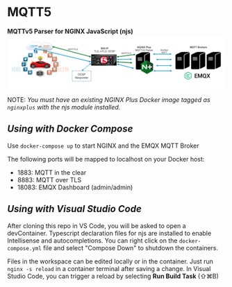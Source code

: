# MQTT5
**MQTTv5 Parser for NGINX JavaScript (njs)**
![MQTT Diagram](MQTTdiagram.png)

NOTE: *You must have an existing NGINX Plus Docker image tagged as `nginxplus` with the njs module installed.*

*Using with Docker Compose*
---

Use `docker-compose up` to start NGINX and the EMQX MQTT Broker

The following ports will be mapped to localhost on your Docker host:

* 1883: MQTT in the clear
* 8883: MQTT over TLS
* 18083: EMQX Dashboard (admin/admin)

*Using with Visual Studio Code*
---

After cloning this repo in VS Code, you will be asked to open a devContainer.  Typescript declaration files for njs are installed to enable Intellisense and autocompletions.  You can right click on the `docker-compose.yml` file and select "Compose Down" to shutdown the containers.

Files in the workspace can be edited locally or in the container.  Just run `nginx -s reload` in a container terminal after saving a change. In Visual Studio Code, you can trigger a reload by selecting **Run Build Task** (⇧⌘B)
